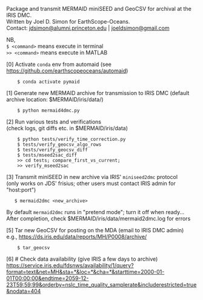 Package and transmit MERMAID miniSEED and GeoCSV for archival at the IRIS DMC.\
Written by Joel D. Simon for EarthScope-Oceans.\
Contact: jdsimon@alumni.princeton.edu | joeldsimon@gmail.com


NB,\
`$ <command>` means execute in terminal\
`>> <command>` means execute in MATLAB

[0] Activate `conda` env from automaid
(see https://github.com/earthscopeoceans/automaid)
```
    $ conda activate pymaid
```

[1] Generate new MERMAID archive for transmission to IRIS DMC
(default archive location: $MERMAID/iris/data/)
```
    $ python mermaid4dmc.py
```

[2] Run various tests and verifications\
(check logs, git diffs etc. in $MERMAID/iris/data)
```
    $ python tests/verify_time_correction.py
    $ tests/verify_geocsv_algo_rows
    $ tests/verify_geocsv_diff
    $ tests/mseed2sac_diff
    >> cd tests; compare_first_vs_current;
    >> verify_mseed2sac
```

[3] Transmit miniSEED in new archive via IRIS' `miniseed2dmc` protocol\
(only works on JDS' frisius; other users must contact IRIS admin for "host:port")
```
   $ mermaid2dmc <new_archive>
   ```

By default `mermaid2dmc` runs in "pretend mode"; turn it off when ready...\
After completion, check $MERMAID/iris/data/mermaid2dmc.log for errors

[5] Tar new GeoCSV for posting on the MDA (email to IRIS DMC admin)\
    e.g., https://ds.iris.edu/data/reports/MH/P0008/archive/
```
    $ tar_geocsv
```

[6] # Check data availability (give IRIS a few days to archive)\
https://service.iris.edu/fdsnws/availability/1/query?format=text&net=MH&sta=*&loc=*&cha=*&starttime=2000-01-01T00:00:00&endtime=2059-12-23T59:59:99&orderby=nslc_time_quality_samplerate&includerestricted=true&nodata=404
